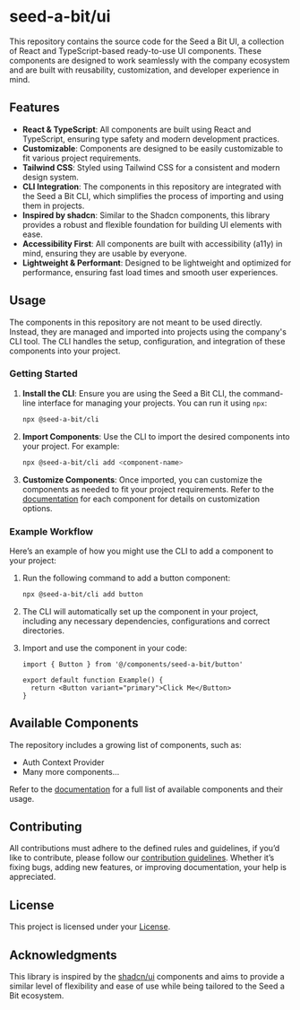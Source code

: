 # seed-a-bit/ui

This repository contains the source code for the Seed a Bit UI, a collection of React and TypeScript-based ready-to-use UI components. These components are designed to work seamlessly with the company ecosystem and are built with reusability, customization, and developer experience in mind.

## Features

- **React & TypeScript**: All components are built using React and TypeScript, ensuring type safety and modern development practices.
- **Customizable**: Components are designed to be easily customizable to fit various project requirements.
- **Tailwind CSS**: Styled using Tailwind CSS for a consistent and modern design system.
- **CLI Integration**: The components in this repository are integrated with the Seed a Bit CLI, which simplifies the process of importing and using them in projects.
- **Inspired by shadcn**: Similar to the Shadcn components, this library provides a robust and flexible foundation for building UI elements with ease.
- **Accessibility First**: All components are built with accessibility (a11y) in mind, ensuring they are usable by everyone.
- **Lightweight & Performant**: Designed to be lightweight and optimized for performance, ensuring fast load times and smooth user experiences.

## Usage

The components in this repository are not meant to be used directly. Instead, they are managed and imported into projects using the company's CLI tool. The CLI handles the setup, configuration, and integration of these components into your project.

### Getting Started

1. **Install the CLI**: Ensure you are using the Seed a Bit CLI, the command-line interface for managing your projects. You can run it using `npx`:
   ```bash
   npx @seed-a-bit/cli
   ```
2. **Import Components**: Use the CLI to import the desired components into your project. For example:
   ```bash
   npx @seed-a-bit/cli add <component-name>
   ```
3. **Customize Components**: Once imported, you can customize the components as needed to fit your project requirements. Refer to the [documentation](https://guia.seedabit.org.br/cli/introduction) for each component for details on customization options.

### Example Workflow

Here’s an example of how you might use the CLI to add a component to your project:

1. Run the following command to add a button component:
   ```bash
   npx @seed-a-bit/cli add button
   ```

2. The CLI will automatically set up the component in your project, including any necessary dependencies, configurations and correct directories.

3. Import and use the component in your code:
   ```tsx
   import { Button } from '@/components/seed-a-bit/button'

   export default function Example() {
     return <Button variant="primary">Click Me</Button>
   }
   ```

## Available Components

The repository includes a growing list of components, such as:

- Auth Context Provider
- Many more components...

Refer to the [documentation](https://guia.seedabit.org.br/cli/introduction) for a full list of available components and their usage.

## Contributing

All contributions must adhere to the defined rules and guidelines, if you’d like to contribute, please follow our [contribution guidelines](CONTRIBUTING.md). Whether it’s fixing bugs, adding new features, or improving documentation, your help is appreciated.

## License

This project is licensed under your [License](LICENSE).

## Acknowledgments

This library is inspired by the [shadcn/ui](https://github.com/shadcn/ui) components and aims to provide a similar level of flexibility and ease of use while being tailored to the Seed a Bit ecosystem.